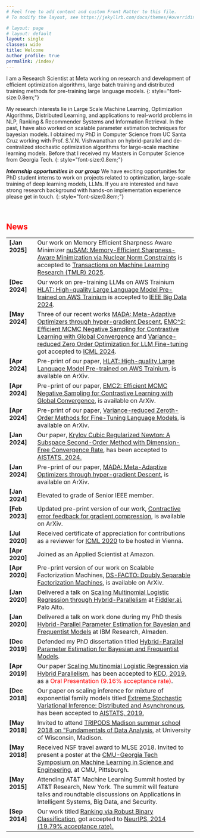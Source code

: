 ```yaml
---
# Feel free to add content and custom Front Matter to this file.
# To modify the layout, see https://jekyllrb.com/docs/themes/#overriding-theme-defaults

# layout: page
# layout: default
layout: single
classes: wide
title: Welcome
author_profile: true
permalink: /index/
---
```

I am a Research Scientist at Meta working on research and development of efficient optimization algorithms, large batch training and distributed training methods for pre-training large language models.
{: style="font-size:0.8em;"}

My research interests lie in Large Scale Machine Learning, Optimization Algorithms, Distributed Learning, and applications to real-world problems in NLP, Ranking & Recommender Systems and Information Retrieval. In the past, I have also worked on scalable parameter estimation techniques for bayesian models. I obtained my PhD in Computer Science from UC Santa Cruz working with Prof. S.V.N. Vishwanathan on hybrid-parallel and de-centralized stochastic optimization algorithms for large-scale machine learning models. Before that I received my Masters in Computer Science from Georgia Tech.
{: style="font-size:0.8em;"}

<!--
[Here's my CV](/files/params-cvvv.pdf).
-->

<!--
Outside work, I love all forms of outdoor activities and sports most favorites being swimming, tennis and beach volleyball. In the winters, I have enjoyed skiing on the beautiful slopes of Homewood/Heavenly at Tahoe!
-->


***Internship opportunities in our group***
We have exciting opportunities for PhD student interns to work on projects related to optimization, large-scale training of deep learning models, LLMs. If you are interested and have strong research background with hands-on implementation experience please get in touch.
{: style="font-size:0.8em;"}

<br>
<h2 align="left"><font color="#FF0000">News</font></h2>
<table class='news-table'>
    <col width="15%">
    <col width="85%">
    <tr>
        <td valign="top"><strong>[Jan 2025]</strong></td>
        <td> Our work on Memory Efficient Sharpness Aware Minimizer <a href="https://openreview.net/pdf?id=V6ia5hWIMD">nuSAM: Memory-Efficient Sharpness-Aware Minimization via Nuclear Norm Constraints</a> is accepted to <a href="https://jmlr.org/tmlr/index.html">Transactions on Machine Learning Research (TMLR) 2025</a>.
        </td>
    </tr>
    <tr>
        <td valign="top"><strong>[Dec 2024]</strong></td>
        <td> Our work on pre-training LLMs on AWS Trainium <a href="https://arxiv.org/abs/2404.10630">HLAT: High-quality Large Language Model Pre-trained on AWS Trainium</a> is accepted to <a href="https://www3.cs.stonybrook.edu/~ieeebigdata2024/">IEEE Big Data 2024</a>.
        </td>
    </tr>
    <tr>
        <td valign="top"><strong>[May 2024]</strong></td>
        <td> Three of our recent works <a href="https://arxiv.org/abs/2401.08893">MADA: Meta-Adaptive Optimizers through hyper-gradient Descent</a>, <a href="https://arxiv.org/abs/2404.10575">EMC^2: Efficient MCMC Negative Sampling for Contrastive Learning with Global Convergence</a> and <a href="https://arxiv.org/abs/2404.08080">Variance-reduced Zero Order Optimization for LLM Fine-tuning</a> got accepted to <a href="https://icml.cc/Conferences/2024/Dates">ICML 2024</a>.
        </td>
    </tr>
    <tr>
        <td valign="top"><strong>[Apr 2024]</strong></td>
        <td>Pre-print of our paper, <a href="https://arxiv.org/abs/2404.10630">HLAT: High-quality Large Language Model Pre-trained on AWS Trainium</a>,
        is available on ArXiv.
        </td>
    </tr>
    <tr>
        <td valign="top"><strong>[Apr 2024]</strong></td>
        <td>Pre-print of our paper, <a href="https://arxiv.org/abs/2404.10575">EMC2: Efficient MCMC Negative Sampling for Contrastive Learning with Global Convergence</a>,
        is available on ArXiv.
        </td>
    </tr>
    <tr>
        <td valign="top"><strong>[Apr 2024]</strong></td>
        <td>Pre-print of our paper, <a href="https://arxiv.org/abs/2404.08080">Variance-reduced Zeroth-Order Methods for Fine-Tuning Language Models</a>,
        is available on ArXiv.
        </td>
    </tr>
    <tr>
        <td valign="top"><strong>[Jan 2024]</strong></td>
        <td>Our paper, <a href="https://arxiv.org/abs/2401.03058">Krylov Cubic Regularized Newton: A Subspace Second-Order Method with Dimension-Free Convergence Rate</a>,
        has been accepted to
        <a href="https://aistats.org/aistats2024/index.html">AISTATS, 2024.</a>
        </td>
    </tr>
    <tr>
        <td valign="top"><strong>[Jan 2024]</strong></td>
        <td>Pre-print of our paper, <a href="https://arxiv.org/abs/2401.08893">MADA: Meta-Adaptive Optimizers through hyper-gradient Descent</a>,
        is available on ArXiv.
        </td>
    </tr>
    <tr>
        <td valign="top"><strong>[Jan 2024]</strong></td>
        <td>Elevated to grade of Senior IEEE member.</td>
    </tr>
    <tr>
        <td valign="top"><strong>[Feb 2023]</strong></td>
        <td>Updated pre-print version of our work, <a href="https://arxiv.org/abs/2312.08538">Contractive error feedback for gradient compression</a>,
        is available on ArXiv.
        </td>
    </tr>
    <tr>
        <td valign="top"><strong>[Jul 2020]</strong></td>
        <td>Received certificate of appreciation for contributions as a reviewer for <a href="https://icml.cc/Conferences/2020">ICML 2020</a> to be hosted in Vienna.
        </td>
    </tr>
    <tr>
        <td valign="top"><strong>[Apr 2020]</strong></td>
        <td>Joined as an Applied Scientist at Amazon.
        </td>
    </tr>
    <tr>
        <td valign="top"><strong>[Apr 2020]</strong></td>
        <td>Pre-print version of our work on Scalable Factorization Machines, <a href="https://paramsraman.github.io/files/dsfacto.pdf">DS-FACTO: Doubly Separable Factorization Machines</a>, is available on ArXiv.
        </td>
    </tr>
    <tr>
        <td valign="top"><strong>[Jan 2020]</strong></td>
        <td>Delivered a talk on <a href="https://paramsraman.github.io/files/mlr-kdd19.pdf">Scaling Multinomial Logistic Regression through Hybrid-Parallelism</a> at <a href="https://www.fiddler.ai/">Fiddler.ai</a>, Palo Alto.
        </td>
    </tr>
    <tr>
        <td valign="top"><strong>[Jan 2020]</strong></td>
        <td>Delivered a talk on work done during my PhD thesis <a href="https://paramsraman.github.io/files/params_phd_thesis.pdf">Hybrid-Parallel Parameter Estimation for Bayesian and Frequentist Models</a> at IBM Research, Almaden.
        </td>
    </tr>
    <tr>
        <td valign="top"><strong>[Dec 2019]</strong></td>
        <td>Defended my PhD dissertation titled <a href="https://paramsraman.github.io/files/params_phd_thesis.pdf">Hybrid-Parallel Parameter Estimation for Bayesian and Frequentist Models</a>.
        </td>
    </tr>
    <tr>
        <td valign="top"><strong>[Apr 2019]</strong></td>
        <td>Our paper <a href="https://paramsraman.github.io/files/mlr-kdd19.pdf">Scaling Multinomial Logistic Regression via Hybrid Parallelism</a>,
        has been accepted to
        <a href="https://www.kdd.org/kdd2019/">KDD, 2019.</a> as a <font color="red">Oral Presentation (9.16% acceptance rate)</font>.
        </td>
    </tr>
    <tr>
        <td valign="top"><strong>[Dec 2018]</strong></td>
        <td>Our paper on scaling inference for mixture of exponential family models titled <a href="https://paramsraman.github.io/files/mlr-kdd19.pdf">Extreme Stochastic Variational Inference: Distributed and Asynchronous</a>,
        has been accepted to
        <a href="https://aistats.org/aistats2019/">AISTATS, 2019.</a>
        </td>
    </tr>
    <tr>
        <td valign="top"><strong>[May 2018]</strong></td>
        <td>Invited to attend <a href="https://ifds.wisc.edu/workshops/fundamentals/">TRIPODS Madison summer school 2018 on "Fundamentals of Data Analysis</a>,
        at University of Wisconsin, Madison.
        </td>
    </tr>
    <tr>
        <td valign="top"><strong>[May 2018]</strong></td>
        <td>Received NSF travel award to MLSE 2018. Invited to present a poster at the <a href="https://events.mcs.cmu.edu/mlse/electrical-and-computer-engineering-program/">CMU-Georgia Tech Symposium on Machine Learning in Science and Engineering</a>,
        at CMU, Pittsburgh.
        </td>
    </tr>
    <tr>
        <td valign="top"><strong>[May 2015]</strong></td>
        <td>Attending AT&T Machine Learning Summit hosted by AT&T Research, New York. The summit will feature talks and roundtable discussions on Applications in Intelligent Systems, Big Data, and Security.
        </td>
    </tr>
    <tr>
        <td valign="top"><strong>[Sep 2014]</strong></td>
        <td>Our work titled <a href="http://papers.nips.cc/paper/5363-ranking-via-robust-binary-classification.pdf">Ranking via Robust Binary Classification</a>,
        got accepted to
        <a href="https://neurips.cc/Conferences/2014">NeurIPS, 2014 (19.79% acceptance rate).</a>
        </td>
    </tr>
</table>
